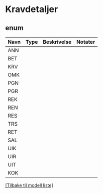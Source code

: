 # Kravdetaljer

## enum

| Navn | Type | Beskrivelse | Notater |
|------|------|-------------|---------|
| ANN  |      |             |         | 
| BET  |      |             |         | 
| KRV  |      |             |         | 
| OMK  |      |             |         | 
| PGN  |      |             |         | 
| PGR  |      |             |         | 
| REK  |      |             |         | 
| REN  |      |             |         | 
| RES  |      |             |         | 
| TRS  |      |             |         | 
| RET  |      |             |         | 
| SAL  |      |             |         | 
| UIK  |      |             |         | 
| UIR  |      |             |         | 
| UIT  |      |             |         | 
| KOK  |      |             |         |

[[Tilbake til modell liste]](../index.md)

